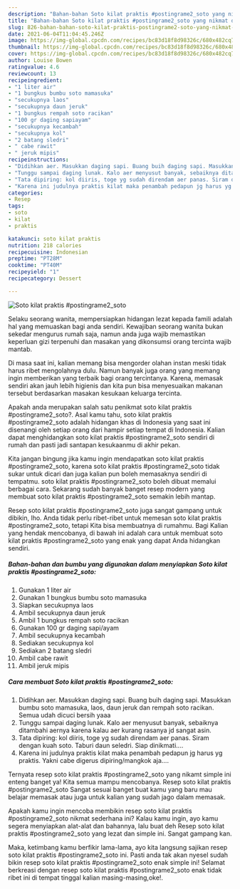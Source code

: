 ```yaml
---
description: "Bahan-bahan Soto kilat praktis #postingrame2_soto yang nikmat dan Mudah Dibuat"
title: "Bahan-bahan Soto kilat praktis #postingrame2_soto yang nikmat dan Mudah Dibuat"
slug: 826-bahan-bahan-soto-kilat-praktis-postingrame2-soto-yang-nikmat-dan-mudah-dibuat
date: 2021-06-04T11:04:45.246Z
image: https://img-global.cpcdn.com/recipes/bc83d18f8d98326c/680x482cq70/soto-kilat-praktis-postingrame2_soto-foto-resep-utama.jpg
thumbnail: https://img-global.cpcdn.com/recipes/bc83d18f8d98326c/680x482cq70/soto-kilat-praktis-postingrame2_soto-foto-resep-utama.jpg
cover: https://img-global.cpcdn.com/recipes/bc83d18f8d98326c/680x482cq70/soto-kilat-praktis-postingrame2_soto-foto-resep-utama.jpg
author: Louise Bowen
ratingvalue: 4.6
reviewcount: 13
recipeingredient:
- "1 liter air"
- "1 bungkus bumbu soto mamasuka"
- "secukupnya laos"
- "secukupnya daun jeruk"
- "1 bungkus rempah soto racikan"
- "100 gr daging sapiayam"
- "secukupnya kecambah"
- "secukupnya kol"
- "2 batang sledri"
- " cabe rawit"
- " jeruk mipis"
recipeinstructions:
- "Didihkan aer. Masukkan daging sapi. Buang buih daging sapi. Masukkan bumbu soto mamasuka, laos, daun jeruk dan rempah soto racikan. Semua udah dicuci bersih yaaa"
- "Tunggu sampai daging lunak. Kalo aer menyusut banyak, sebaiknya ditambahi aernya karena kalau aer kurang rasanya jd sangat asin."
- "Tata dipiring: kol diiris, toge yg sudah direndam aer panas. Siram dengan kuah soto. Taburi daun seledri. Siap dinikmati...."
- "Karena ini judulnya praktis kilat maka penambah pedapun jg harus yg praktis. Yakni cabe digerus dipiring/mangkok aja...."
categories:
- Resep
tags:
- soto
- kilat
- praktis

katakunci: soto kilat praktis 
nutrition: 218 calories
recipecuisine: Indonesian
preptime: "PT28M"
cooktime: "PT40M"
recipeyield: "1"
recipecategory: Dessert

---
```



![Soto kilat praktis #postingrame2_soto](https://img-global.cpcdn.com/recipes/bc83d18f8d98326c/680x482cq70/soto-kilat-praktis-postingrame2_soto-foto-resep-utama.jpg)

Selaku seorang wanita, mempersiapkan hidangan lezat kepada famili adalah hal yang memuaskan bagi anda sendiri. Kewajiban seorang  wanita bukan sekedar mengurus rumah saja, namun anda juga wajib memastikan keperluan gizi terpenuhi dan masakan yang dikonsumsi orang tercinta wajib mantab.

Di masa  saat ini, kalian memang bisa mengorder olahan instan meski tidak harus ribet mengolahnya dulu. Namun banyak juga orang yang memang ingin memberikan yang terbaik bagi orang tercintanya. Karena, memasak sendiri akan jauh lebih higienis dan kita pun bisa menyesuaikan makanan tersebut berdasarkan masakan kesukaan keluarga tercinta. 



Apakah anda merupakan salah satu penikmat soto kilat praktis #postingrame2_soto?. Asal kamu tahu, soto kilat praktis #postingrame2_soto adalah hidangan khas di Indonesia yang saat ini disenangi oleh setiap orang dari hampir setiap tempat di Indonesia. Kalian dapat menghidangkan soto kilat praktis #postingrame2_soto sendiri di rumah dan pasti jadi santapan kesukaanmu di akhir pekan.

Kita jangan bingung jika kamu ingin mendapatkan soto kilat praktis #postingrame2_soto, karena soto kilat praktis #postingrame2_soto tidak sukar untuk dicari dan juga kalian pun boleh memasaknya sendiri di tempatmu. soto kilat praktis #postingrame2_soto boleh dibuat memalui berbagai cara. Sekarang sudah banyak banget resep modern yang membuat soto kilat praktis #postingrame2_soto semakin lebih mantap.

Resep soto kilat praktis #postingrame2_soto juga sangat gampang untuk dibikin, lho. Anda tidak perlu ribet-ribet untuk memesan soto kilat praktis #postingrame2_soto, tetapi Kita bisa membuatnya di rumahmu. Bagi Kalian yang hendak mencobanya, di bawah ini adalah cara untuk membuat soto kilat praktis #postingrame2_soto yang enak yang dapat Anda hidangkan sendiri.

<!--inarticleads1-->

##### Bahan-bahan dan bumbu yang digunakan dalam menyiapkan Soto kilat praktis #postingrame2_soto:

1. Gunakan 1 liter air
1. Gunakan 1 bungkus bumbu soto mamasuka
1. Siapkan secukupnya laos
1. Ambil secukupnya daun jeruk
1. Ambil 1 bungkus rempah soto racikan
1. Gunakan 100 gr daging sapi/ayam
1. Ambil secukupnya kecambah
1. Sediakan secukupnya kol
1. Sediakan 2 batang sledri
1. Ambil  cabe rawit
1. Ambil  jeruk mipis




<!--inarticleads2-->

##### Cara membuat Soto kilat praktis #postingrame2_soto:

1. Didihkan aer. Masukkan daging sapi. Buang buih daging sapi. Masukkan bumbu soto mamasuka, laos, daun jeruk dan rempah soto racikan. Semua udah dicuci bersih yaaa
1. Tunggu sampai daging lunak. Kalo aer menyusut banyak, sebaiknya ditambahi aernya karena kalau aer kurang rasanya jd sangat asin.
1. Tata dipiring: kol diiris, toge yg sudah direndam aer panas. Siram dengan kuah soto. Taburi daun seledri. Siap dinikmati....
1. Karena ini judulnya praktis kilat maka penambah pedapun jg harus yg praktis. Yakni cabe digerus dipiring/mangkok aja....




Ternyata resep soto kilat praktis #postingrame2_soto yang nikamt simple ini enteng banget ya! Kita semua mampu mencobanya. Resep soto kilat praktis #postingrame2_soto Sangat sesuai banget buat kamu yang baru mau belajar memasak atau juga untuk kalian yang sudah jago dalam memasak.

Apakah kamu ingin mencoba membikin resep soto kilat praktis #postingrame2_soto nikmat sederhana ini? Kalau kamu ingin, ayo kamu segera menyiapkan alat-alat dan bahannya, lalu buat deh Resep soto kilat praktis #postingrame2_soto yang lezat dan simple ini. Sangat gampang kan. 

Maka, ketimbang kamu berfikir lama-lama, ayo kita langsung sajikan resep soto kilat praktis #postingrame2_soto ini. Pasti anda tak akan nyesel sudah bikin resep soto kilat praktis #postingrame2_soto enak simple ini! Selamat berkreasi dengan resep soto kilat praktis #postingrame2_soto enak tidak ribet ini di tempat tinggal kalian masing-masing,oke!.

